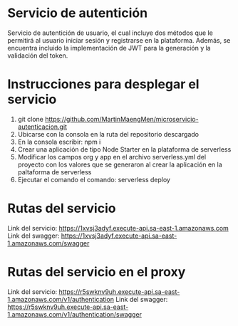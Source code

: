 # Servicio de autentición

Servicio de autentición de usuario, el cual incluye dos métodos que le permitirá al usuario iniciar sesión y registrarse en la plataforma. Además, se encuentra incluido la implementación de JWT para la generación y la validación del token.

# Instrucciones para desplegar el servicio

1) git clone https://github.com/MartinMaengMen/microservicio-autenticacion.git
2) Ubicarse con la consola en la ruta del repositorio descargado
3) En la consola escribir: npm i
4) Crear una aplicación de tipo Node Starter en la plataforma de serverless
5) Modificar los campos org y app en el archivo serverless.yml del proyecto con los valores que se generaron al crear la aplicación en la paltaforma de serverless
6) Ejecutar el comando el comando: serverless deploy

# Rutas del servicio

Link del servicio: https://1xvsj3adyf.execute-api.sa-east-1.amazonaws.com
Link del swagger: https://1xvsj3adyf.execute-api.sa-east-1.amazonaws.com/swagger

# Rutas del servicio en el proxy

Link del servicio: https://r5swknv9uh.execute-api.sa-east-1.amazonaws.com/v1/authentication
Link del swagger: https://r5swknv9uh.execute-api.sa-east-1.amazonaws.com/v1/authentication/swagger
